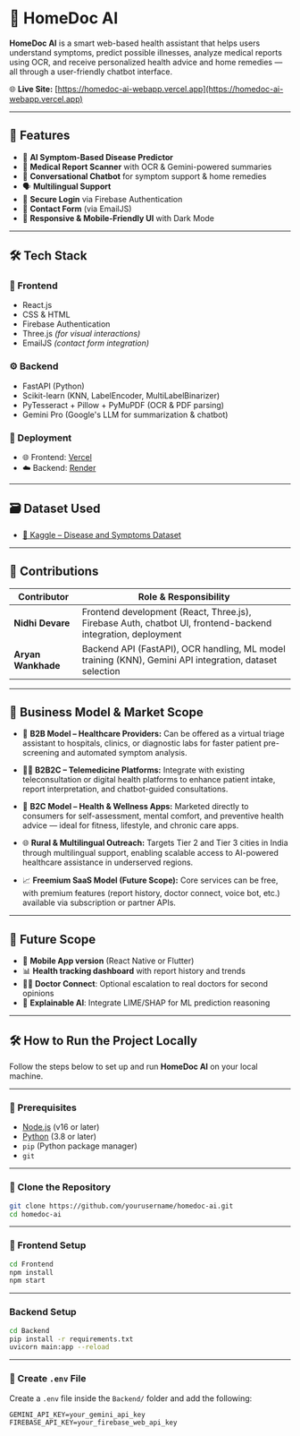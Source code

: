 # 🏥 HomeDoc AI

**HomeDoc AI** is a smart web-based health assistant that helps users understand symptoms, predict possible illnesses, analyze medical reports using OCR, and receive personalized health advice and home remedies — all through a user-friendly chatbot interface.

🌐 **Live Site:** [https://homedoc-ai-webapp.vercel.app](https://homedoc-ai-webapp.vercel.app)

---

## 🧩 Features

- 🤖 **AI Symptom-Based Disease Predictor**
- 🧾 **Medical Report Scanner** with OCR & Gemini-powered summaries
- 💬 **Conversational Chatbot** for symptom support & home remedies
- 🗣️ **Multilingual Support** 
- 🔐 **Secure Login** via Firebase Authentication
- 📩 **Contact Form** (via EmailJS)
- 📱 **Responsive & Mobile-Friendly UI** with Dark Mode

---

## 🛠️ Tech Stack

### 🎨 Frontend
- React.js  
- CSS & HTML  
- Firebase Authentication  
- Three.js *(for visual interactions)*  
- EmailJS *(contact form integration)*

### ⚙️ Backend
- FastAPI (Python)
- Scikit-learn (KNN, LabelEncoder, MultiLabelBinarizer)
- PyTesseract + Pillow + PyMuPDF (OCR & PDF parsing)
- Gemini Pro (Google's LLM for summarization & chatbot)

### 🚀 Deployment
- 🌐 Frontend: [Vercel](https://vercel.com)
- ☁️ Backend: [Render](https://render.com)

---

## 🗃️ Dataset Used

- [🧪 Kaggle – Disease and Symptoms Dataset](https://www.kaggle.com/datasets/dhivyeshrk/diseases-and-symptoms-dataset)

---

## 👥 Contributions

| Contributor        | Role & Responsibility                                                                 |
|--------------------|----------------------------------------------------------------------------------------|
| **Nidhi Devare**   | Frontend development (React, Three.js), Firebase Auth, chatbot UI, frontend-backend integration, deployment |
| **Aryan Wankhade** | Backend API (FastAPI), OCR handling, ML model training (KNN), Gemini API integration, dataset selection |

---

## 💼 Business Model & Market Scope

- 🏥 **B2B Model – Healthcare Providers:** Can be offered as a virtual triage assistant to hospitals, clinics, or diagnostic labs for faster patient pre-screening and automated symptom analysis.

- 👩‍⚕️ **B2B2C – Telemedicine Platforms:** Integrate with existing teleconsultation or digital health platforms to enhance patient intake, report interpretation, and chatbot-guided consultations.

- 📱 **B2C Model – Health & Wellness Apps:** Marketed directly to consumers for self-assessment, mental comfort, and preventive health advice — ideal for fitness, lifestyle, and chronic care apps.

- 🌐 **Rural & Multilingual Outreach:** Targets Tier 2 and Tier 3 cities in India through multilingual support, enabling scalable access to AI-powered healthcare assistance in underserved regions.

- 📈 **Freemium SaaS Model (Future Scope):** Core services can be free, with premium features (report history, doctor connect, voice bot, etc.) available via subscription or partner APIs.


---

## 🔮 Future Scope

- 📲 **Mobile App version** (React Native or Flutter)
- 📊 **Health tracking dashboard** with report history and trends
- 👨‍⚕️ **Doctor Connect**: Optional escalation to real doctors for second opinions
- 🔎 **Explainable AI**: Integrate LIME/SHAP for ML prediction reasoning

---

## 🛠️ How to Run the Project Locally

Follow the steps below to set up and run **HomeDoc AI** on your local machine.

---

### 🔹 Prerequisites

- [Node.js](https://nodejs.org/) (v16 or later)
- [Python](https://www.python.org/) (3.8 or later)
- `pip` (Python package manager)
- `git`

---

### 📁 Clone the Repository

```bash
git clone https://github.com/yourusername/homedoc-ai.git
cd homedoc-ai
```
---

### 🎨 Frontend Setup

```bash
cd Frontend
npm install
npm start
```
---

### Backend Setup
```bash
cd Backend
pip install -r requirements.txt
uvicorn main:app --reload
```
---

### 🔐 Create `.env` File

Create a `.env` file inside the `Backend/` folder and add the following:

```env
GEMINI_API_KEY=your_gemini_api_key
FIREBASE_API_KEY=your_firebase_web_api_key
